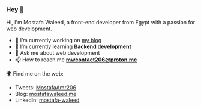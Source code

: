 ### Hey 👋


Hi, I'm Mostafa Waleed, a front-end developer from Egypt with a passion for web development.
 
- 🔭 I’m currently working on [my blog](https://mostafawaleed.me/blog)
- 🌱 I’m currently learning **Backend development**
- 💬 Ask me about web development
- 📫 How to reach me **mwcontact206@proton.me**

🌍 Find me on the web:
 - Tweets: [MostafaAmr206](https://twitter.com/MostafaAmr206)
 - Blog: [mostafawaleed.me](https://mostafawaleed.me/)
 - LinkedIn: [mostafa-waleed](https://www.linkedin.com/in/mostafa-waleed-b06034217/)

